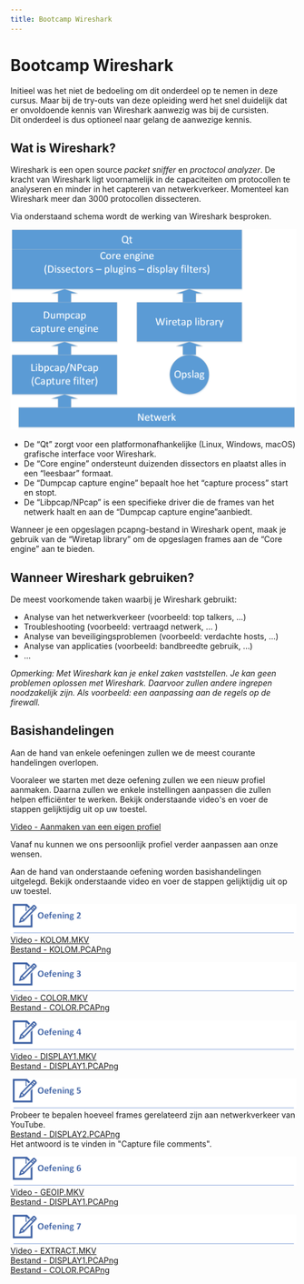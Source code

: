 ```yaml
---
title: Bootcamp Wireshark
---
```


# Bootcamp Wireshark

Initieel was het niet de bedoeling om dit onderdeel op te nemen in deze cursus. Maar bij de try-outs van deze opleiding werd het snel duidelijk dat er onvoldoende kennis van Wireshark aanwezig was bij de cursisten.  
Dit onderdeel is dus optioneel naar gelang de aanwezige kennis.

## Wat is Wireshark?

Wireshark is een open source *packet sniffer* en *proctocol analyzer*. De kracht van Wireshark ligt voornamelijk in de capaciteiten om protocollen te analyseren en minder in het capteren van netwerkverkeer. Momenteel kan Wireshark meer dan 3000 protocollen dissecteren. 

Via onderstaand schema wordt de werking van Wireshark besproken.  

![INTERNAL](./assets/INTERNAL.png)  

- De “Qt” zorgt voor een platformonafhankelijke (Linux, Windows, macOS) grafische interface voor Wireshark.  
- De “Core engine” ondersteunt duizenden dissectors en plaatst alles in een “leesbaar” formaat.   
- De “Dumpcap capture engine” bepaalt hoe het “capture process” start en stopt.   
- De “Libpcap/NPcap” is een specifieke driver die de frames van het netwerk haalt en aan de 
“Dumpcap capture engine”aanbiedt.   

Wanneer je een opgeslagen pcapng-bestand in Wireshark opent, maak je gebruik van de “Wiretap library” om de opgeslagen frames aan de “Core engine” aan te bieden. 

## Wanneer Wireshark gebruiken?

De meest voorkomende taken waarbij je Wireshark gebruikt: 
- Analyse van het netwerkverkeer (voorbeeld: top talkers, …) 
- Troubleshooting (voorbeeld: vertraagd netwerk, … ) 
- Analyse van beveiligingsproblemen (voorbeeld: verdachte hosts, …) 
- Analyse van applicaties (voorbeeld: bandbreedte gebruik, …) 
- ...

*Opmerking: Met Wireshark kan je enkel zaken vaststellen. Je kan geen problemen oplossen met Wireshark. Daarvoor zullen andere ingrepen noodzakelijk zijn. Als voorbeeld: een aanpassing aan de regels op de firewall.* 

## Basishandelingen

Aan de hand van enkele oefeningen zullen we de meest courante handelingen overlopen. 

Vooraleer we starten met deze oefening zullen we een nieuw profiel aanmaken.
Daarna zullen we enkele instellingen aanpassen die zullen helpen efficiënter te werken.
Bekijk onderstaande video's en voer de stappen gelijktijdig uit op uw toestel.

[Video - Aanmaken van een eigen profiel](https://opleiding-cybersecurity.be/PROFIEL.mkv)

Vanaf nu kunnen we ons persoonlijk profiel verder aanpassen aan onze wensen.

Aan de hand van onderstaande oefening worden basishandelingen uitgelegd.
Bekijk onderstaande video en voer de stappen gelijktijdig uit op uw toestel.  


![OEFENING2](./assets/OEFENING2.png)   
[Video - KOLOM.MKV](https://opleiding-cybersecurity.be/KOLOM.mkv)  
[Bestand - KOLOM.PCAPng](https://opleiding-cybersecurity.be/Kolom.pcapng)  




![OEFENING3](./assets/OEFENING3.png)   
[Video - COLOR.MKV](https://opleiding-cybersecurity.be/COLOR.mkv)  
[Bestand - COLOR.PCAPng](https://opleiding-cybersecurity.be/Color.pcapng)   




![OEFENING4](./assets/OEFENING4.png)    
[Video - DISPLAY1.MKV](https://opleiding-cybersecurity.be/DISPLAY1.mkv)  
[Bestand - DISPLAY1.PCAPng](https://opleiding-cybersecurity.be/Display1.pcapng)     




![OEFENING5](./assets/OEFENING5.png)   
Probeer te bepalen hoeveel frames gerelateerd zijn aan netwerkverkeer van YouTube.  
[Bestand - DISPLAY2.PCAPng](https://opleiding-cybersecurity.be/Display2.pcapng)  
Het antwoord is te vinden in "Capture file comments".    




![OEFENING6](./assets/OEFENING6.png)    
[Video - GEOIP.MKV](https://opleiding-cybersecurity.be/GEOIP.mkv)  
[Bestand - DISPLAY1.PCAPng](https://opleiding-cybersecurity.be/Display1.pcapng)    




![OEFENING7](./assets/OEFENING7.png)   
[Video - EXTRACT.MKV](https://opleiding-cybersecurity.be/EXTRACT.mkv)   
[Bestand - DISPLAY1.PCAPng](https://opleiding-cybersecurity.be/Display1.pcapng)  
[Bestand - COLOR.PCAPng](https://opleiding-cybersecurity.be/Color.pcapng)    



